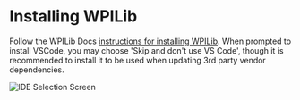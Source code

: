 # Installing WPILib
Follow the WPILib Docs [instructions for installing WPILib](https://docs.wpilib.org/en/stable/docs/zero-to-robot/step-2/wpilib-setup.html#wpilib-installation-guide). When prompted to install VSCode, you may choose 'Skip and don't use VS Code', though it is recommended to install it to be used when updating 3rd party vendor dependencies.

![IDE Selection Screen](https://docs.wpilib.org/en/stable/_images/installer-vscode-download.webp)
